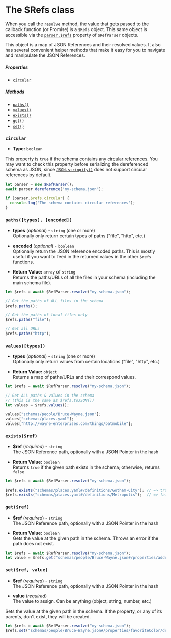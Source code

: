 The $Refs class
==========================

When you call the [`resolve`](ref-parser.md#resolveschema-options-callback) method, the value that gets passed to the callback function (or Promise) is a `$Refs` object.  This same object is accessible via the [`parser.$refs`](ref-parser.md#refs) property of `$RefParser` objects.

This object is a map of JSON References and their resolved values.  It also has several convenient helper methods that make it easy for you to navigate and manipulate the JSON References.


##### Properties
- [`circular`](#circular)

##### Methods
- [`paths()`](#pathstypes)
- [`values()`](#valuestypes)
- [`exists()`](#existsref)
- [`get()`](#getref)
- [`set()`](#setref-value)


### `circular`

- **Type:** `boolean`

This property is `true` if the schema contains any [circular references](README.md#circular-refs).  You may want to check this property before serializing the dereferenced schema as JSON, since [`JSON.stringify()`](https://developer.mozilla.org/en-US/docs/Web/JavaScript/Reference/Global_Objects/JSON/stringify) does not support circular references by default.

```javascript
let parser = new $RefParser();
await parser.dereference("my-schema.json");

if (parser.$refs.circular) {
  console.log('The schema contains circular references');
}
```


### `paths([types], [encoded])`

- **types** (_optional_) - `string` (one or more)<br>
Optionally only return certain types of paths ("file", "http", etc.)

- **encoded** (_optional_) - `boolean`<br>
Optionally return the JSON reference encoded paths. This is mostly useful if you want to feed in the returned values in the other `$refs` functions.

- **Return Value:** `array` of `string`<br>
Returns the paths/URLs of all the files in your schema (including the main schema file).

```javascript
let $refs = await $RefParser.resolve("my-schema.json");

// Get the paths of ALL files in the schema
$refs.paths();

// Get the paths of local files only
$refs.paths("file");

// Get all URLs
$refs.paths("http");
```

### `values([types])`

- **types** (_optional_) - `string` (one or more)<br>
Optionally only return values from certain locations ("file", "http", etc.)

- **Return Value:** `object`<br>
Returns a map of paths/URLs and their correspond values.

```javascript
let $refs = await $RefParser.resolve("my-schema.json");

// Get ALL paths & values in the schema
// (this is the same as $refs.toJSON())
let values = $refs.values();

values["schemas/people/Bruce-Wayne.json"];
values["schemas/places.yaml"];
values["http://wayne-enterprises.com/things/batmobile"];
```


### `exists($ref)`

- **$ref** (_required_) - `string`<br>
The JSON Reference path, optionally with a JSON Pointer in the hash

- **Return Value:** `boolean`<br>
Returns `true` if the given path exists in the schema; otherwise, returns `false`

```javascript
let $refs = await $RefParser.resolve("my-schema.json");

$refs.exists("schemas/places.yaml#/definitions/Gotham-City"); // => true
$refs.exists("schemas/places.yaml#/definitions/Metropolis");  // => false
```


### `get($ref)`

- **$ref** (_required_) - `string`<br>
The JSON Reference path, optionally with a JSON Pointer in the hash

- **Return Value:** `boolean`<br>
Gets the value at the given path in the schema. Throws an error if the path does not exist.

```javascript
let $refs = await $RefParser.resolve("my-schema.json");
let value = $refs.get("schemas/people/Bruce-Wayne.json#/properties/address");
```


### `set($ref, value)`

- **$ref** (_required_) - `string`<br>
The JSON Reference path, optionally with a JSON Pointer in the hash

- **value** (_required_)<br>
The value to assign. Can be anything (object, string, number, etc.)

Sets the value at the given path in the schema. If the property, or any of its parents, don't exist, they will be created.

```javascript
let $refs = await $RefParser.resolve("my-schema.json");
$refs.set("schemas/people/Bruce-Wayne.json#/properties/favoriteColor/default", "black");
```
